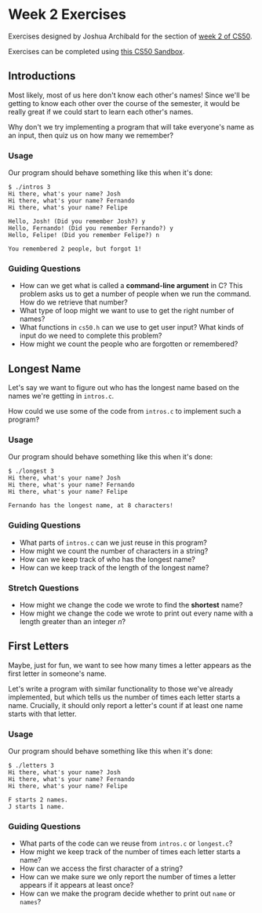# Week 2 Exercises

Exercises designed by Joshua Archibald for the section of [week 2 of CS50](https://cs50.harvard.edu/college/weeks/2).

Exercises can be completed using [this CS50 Sandbox](http://bit.ly/2UOBF2i).

## Introductions

Most likely, most of us here don't know each other's names! Since we'll be getting to know each other over the course of the semester, it would be really great if we could start to learn each other's names.

Why don't we try implementing a program that will take everyone's name as an input, then quiz us on how many we remember?

### Usage

Our program should behave something like this when it's done:

```
$ ./intros 3
Hi there, what's your name? Josh
Hi there, what's your name? Fernando
Hi there, what's your name? Felipe

Hello, Josh! (Did you remember Josh?) y
Hello, Fernando! (Did you remember Fernando?) y
Hello, Felipe! (Did you remember Felipe?) n

You remembered 2 people, but forgot 1!
```

### Guiding Questions

- How can we get what is called a **command-line argument** in C? This problem asks us to get a number of people when we run the command. How do we retrieve that number?
- What type of loop might we want to use to get the right number of names?
- What functions in `cs50.h` can we use to get user input? What kinds of input do we need to complete this problem?
- How might we count the people who are forgotten or remembered?


## Longest Name

Let's say we want to figure out who has the longest name based on the names we're getting in `intros.c`.

How could we use some of the code from `intros.c` to implement such a program?

### Usage

Our program should behave something like this when it's done:

```
$ ./longest 3
Hi there, what's your name? Josh
Hi there, what's your name? Fernando
Hi there, what's your name? Felipe

Fernando has the longest name, at 8 characters!
```

### Guiding Questions

- What parts of `intros.c` can we just reuse in this program?
- How might we count the number of characters in a string?
- How can we keep track of who has the longest name?
- How can we keep track of the length of the longest name?

### Stretch Questions

- How might we change the code we wrote to find the **shortest** name?
- How might we change the code we wrote to print out every name with a length greater than an integer *n*?

## First Letters

Maybe, just for fun, we want to see how many times a letter appears as the first letter in someone's name.

Let's write a program with similar functionality to those we've already implemented, but which tells us the number of times each letter starts a name. Crucially, it should only report a letter's count if at least one name starts with that letter.

### Usage

Our program should behave something like this when it's done:

```
$ ./letters 3
Hi there, what's your name? Josh
Hi there, what's your name? Fernando
Hi there, what's your name? Felipe

F starts 2 names.
J starts 1 name.
```

### Guiding Questions

- What parts of the code can we reuse from `intros.c` or `longest.c`?
- How might we keep track of the number of times each letter starts a name?
- How can we access the first character of a string?
- How can we make sure we only report the number of times a letter appears if it appears at least once?
- How can we make the program decide whether to print out `name` or `names`?
